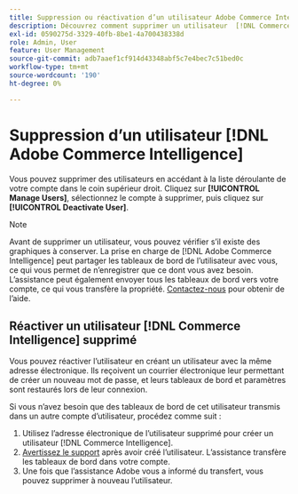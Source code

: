 ```yaml
---
title: Suppression ou réactivation d’un utilisateur Adobe Commerce Intelligence
description: Découvrez comment supprimer un utilisateur  [!DNL Commerce Intelligence] .
exl-id: 0590275d-3329-40fb-8be1-4a700438338d
role: Admin, User
feature: User Management
source-git-commit: adb7aaef1cf914d43348abf5c7e4bec7c51bed0c
workflow-type: tm+mt
source-wordcount: '190'
ht-degree: 0%

---
```


# Suppression d’un utilisateur [!DNL Adobe Commerce Intelligence]

Vous pouvez supprimer des utilisateurs en accédant à la liste déroulante de votre compte dans le coin supérieur droit. Cliquez sur **[!UICONTROL Manage Users]**, sélectionnez le compte à supprimer, puis cliquez sur **[!UICONTROL Deactivate User]**.

>[!NOTE]
>
>Avant de supprimer un utilisateur, vous pouvez vérifier s’il existe des graphiques à conserver. La prise en charge de [!DNL Adobe Commerce Intelligence] peut partager les tableaux de bord de l’utilisateur avec vous, ce qui vous permet de n’enregistrer que ce dont vous avez besoin. L’assistance peut également envoyer tous les tableaux de bord vers votre compte, ce qui vous transfère la propriété. [Contactez-nous](../../guide-overview.md#Submitting-a-Support-Ticket) pour obtenir de l’aide.

## Réactiver un utilisateur [!DNL Commerce Intelligence] supprimé

Vous pouvez réactiver l’utilisateur en créant un utilisateur avec la même adresse électronique. Ils reçoivent un courrier électronique leur permettant de créer un nouveau mot de passe, et leurs tableaux de bord et paramètres sont restaurés lors de leur connexion.

Si vous n’avez besoin que des tableaux de bord de cet utilisateur transmis dans un autre compte d’utilisateur, procédez comme suit :

1. Utilisez l’adresse électronique de l’utilisateur supprimé pour créer un utilisateur [!DNL Commerce Intelligence].
1. [Avertissez le support](https://experienceleague.adobe.com/docs/commerce-knowledge-base/kb/troubleshooting/miscellaneous/mbi-service-policies.html) après avoir créé l’utilisateur. L’assistance transfère les tableaux de bord dans votre compte.
1. Une fois que l’assistance Adobe vous a informé du transfert, vous pouvez supprimer à nouveau l’utilisateur.
